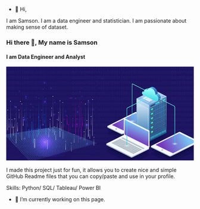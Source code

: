 - 👋 Hi, 

I am Samson. I am a data engineer and statistician. I am passionate about making sense of dataset.

### Hi there 👋, My name is Samson
#### I am Data Engineer and Analyst
![I am Data Engineer and Analyst](https://github.com/Samklugh/Samklugh/blob/main/data%20engineering.jpg)

I made this project just for fun, it allows you to create nice and simple GitHub Readme files that you can copy/paste and use in your profile.

Skills: Python/ SQL/ Tableau/ Power BI

- 🔭 I’m currently working on this page. 




